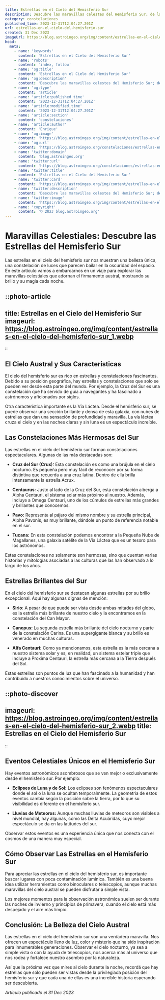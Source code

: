 ```yaml
---
title: Estrellas en el Cielo del Hemisferio Sur
description: Descubre las maravillas celestes del Hemisferio Sur; de la Cruz del Sur a las Nubes de Magallanes, tu guía para identificar las estrellas más brillantes.
category: constelaciones
published_time: 2023-12-31T12:04:27.201Z
url: estrellas-en-el-cielo-del-hemisferio-sur
created: 31 Dec 2023
imageUrl: https://blog.astroingeo.org/img/content/estrellas-en-el-cielo-del-hemisferio-sur_1.webp
head:
  meta:
    - name: 'keywords'
      content: 'Estrellas en el Cielo del Hemisferio Sur'
    - name: 'robots'
      content: 'index, follow'
    - name: 'og:title'
      content: 'Estrellas en el Cielo del Hemisferio Sur'
    - name: 'og:description'
      content: 'Descubre las maravillas celestes del Hemisferio Sur; de la Cruz del Sur a las Nubes de Magallanes, tu guía para identificar las estrellas más brillantes.'
    - name: 'og:type'
      content: 'article'
    - name: 'article:published_time'
      content: '2023-12-31T12:04:27.201Z'
    - name: 'article:modified_time'
      content: '2023-12-31T12:04:27.201Z'
    - name: 'article:section'
      content: 'constelaciones'
    - name: 'article:author'
      content: 'Enrique'
    - name: 'og:image'
      content: 'https://blog.astroingeo.org/img/content/estrellas-en-el-cielo-del-hemisferio-sur_1.webp'
    - name: 'og:url'
      content: 'https://blog.astroingeo.org/constelaciones/estrellas-en-el-cielo-del-hemisferio-sur'
    - name: 'twitter:domain'
      content: 'blog.astroingeo.org'
    - name: 'twitter:url'
      content: 'https://blog.astroingeo.org/constelaciones/estrellas-en-el-cielo-del-hemisferio-sur'
    - name: 'twitter:title'
      content: 'Estrellas en el Cielo del Hemisferio Sur'
    - name: 'twitter:card'
      content: 'https://blog.astroingeo.org/img/content/estrellas-en-el-cielo-del-hemisferio-sur_1.webp'
    - name: 'twitter:description'
      content: 'Descubre las maravillas celestes del Hemisferio Sur; de la Cruz del Sur a las Nubes de Magallanes, tu guía para identificar las estrellas más brillantes.'
    - name: 'twitter:image'
      content: 'https://blog.astroingeo.org/img/content/estrellas-en-el-cielo-del-hemisferio-sur_1.webp'
    - name: 'copyright'
      content: '© 2023 blog.astroingeo.org'
---
```

# Maravillas Celestiales: Descubre las Estrellas del Hemisferio Sur

Las estrellas en el cielo del hemisferio sur nos muestran una belleza única, una constelación de luces que parecen bailar en la oscuridad del espacio. En este artículo vamos a embarcarnos en un viaje para explorar las maravillas celestiales que adornan el firmamento austral, mostrando su brillo y su magia cada noche.

::photo-article
---
title: Estrellas en el Cielo del Hemisferio Sur
imageurl: https://blog.astroingeo.org/img/content/estrellas-en-el-cielo-del-hemisferio-sur_1.webp
---
::

## El Cielo Austral y Sus Características

El cielo del hemisferio sur es rico en estrellas y constelaciones fascinantes. Debido a su posición geográfica, hay estrellas y constelaciones que solo se pueden ver desde esta parte del mundo. Por ejemplo, la Cruz del Sur es una constelación que ha servido de guía a navegantes y ha fascinado a astrónomos y aficionados por siglos.

Otra característica importante es la Vía Láctea. Desde el hemisferio sur, se puede observar una sección brillante y densa de esta galaxia, con nubes de estrellas que dan una sensación de profundidad y maravilla. La vía láctea cruza el cielo y en las noches claras y sin luna es un espectáculo increíble.

## Las Constelaciones Más Hermosas del Sur

Las estrellas en el cielo del hemisferio sur forman constelaciones espectaculares. Algunas de las más destacadas son:

- **Cruz del Sur (Crux):** Esta constelación es como una brújula en el cielo nocturno. Es pequeña pero muy fácil de reconocer por su forma distintiva que recuerda a una cruz latina. Dentro de ella brilla intensamente la estrella Acrux.

- **Centaurus:** Justo al lado de la Cruz del Sur, esta constelación alberga a Alpha Centauri, el sistema solar más próximo al nuestro. Además, incluye a Omega Centauri, uno de los cúmulos de estrellas más grandes y brillantes que conocemos.

- **Pavo:** Representa al pájaro del mismo nombre y su estrella principal, Alpha Pavonis, es muy brillante, dándole un punto de referencia notable en el sur.

- **Tucana:** En esta constelación podemos encontrar a la Pequeña Nube de Magallanes, una galaxia satélite de la Vía Láctea que es un tesoro para los astrónomos.

Estas constelaciones no solamente son hermosas, sino que cuentan varias historias y mitologías asociadas a las culturas que las han observado a lo largo de los años.

## Estrellas Brillantes del Sur

En el cielo del hemisferio sur se destacan algunas estrellas por su brillo excepcional. Aquí hay algunas dignas de mención:

- **Sirio:** A pesar de que puede ser vista desde ambas mitades del globo, es la estrella más brillante de nuestro cielo y la encontramos en la constelación del Can Mayor.

- **Canopus:** La segunda estrella más brillante del cielo nocturno y parte de la constelación Carina. Es una supergigante blanca y su brillo es venerado en muchas culturas.

- **Alfa Centauri:** Como ya mencionamos, esta estrella es la más cercana a nuestro sistema solar y es, en realidad, un sistema estelar triple que incluye a Proxima Centauri, la estrella más cercana a la Tierra después del Sol.

Estas estrellas son puntos de luz que han fascinado a la humanidad y han contribuido a nuestros conocimientos sobre el universo.


::photo-discover
---
imageurl: https://blog.astroingeo.org/img/content/estrellas-en-el-cielo-del-hemisferio-sur_2.webp
title: Estrellas en el Cielo del Hemisferio Sur
---
::

## Eventos Celestiales Únicos en el Hemisferio Sur

Hay eventos astronómicos asombrosos que se ven mejor o exclusivamente desde el hemisferio sur. Por ejemplo:

- **Eclipses de Luna y de Sol:** Los eclipses son fenómenos espectaculares donde el sol o la luna se ocultan temporalmente. La geometría de estos eventos cambia según la posición sobre la tierra, por lo que su visibilidad es diferente en el hemisferio sur.

- **Lluvias de Meteoros:** Aunque muchas lluvias de meteoros son visibles a nivel mundial, hay algunas, como las Delta Acuáridas, cuyo mejor espectáculo se da en las latitudes del sur.

Observar estos eventos es una experiencia única que nos conecta con el cosmos de una manera muy especial.

## Cómo Observar Las Estrellas en el Hemisferio Sur

Para apreciar las estrellas en el cielo del hemisferio sur, es importante buscar lugares con poca contaminación lumínica. También es una buena idea utilizar herramientas como binoculares o telescopios, aunque muchas maravillas del cielo austral se pueden disfrutar a simple vista.

Los mejores momentos para la observación astronómica suelen ser durante las noches de invierno y principios de primavera, cuando el cielo está más despejado y el aire más limpio.

## Conclusión: La Belleza del Cielo Austral

Las estrellas en el cielo del hemisferio sur son una verdadera maravilla. Nos ofrecen un espectáculo lleno de luz, color y misterio que ha sido inspiración para innumerables generaciones. Observar el cielo nocturno, ya sea a simple vista o con la ayuda de telescopios, nos acerca más al universo que nos rodea y fortalece nuestro asombro por la naturaleza.

Así que la próxima vez que mires al cielo durante la noche, recordá que hay estrellas que sólo pueden ser vistas desde la privilegiada posición del hemisferio sur y que cada una de ellas es una increíble historia esperando ser descubierta.

_Artículo publicado el 31 Dec 2023_